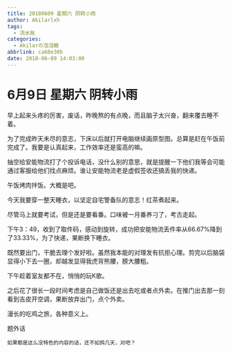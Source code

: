 ```yaml
---
title: 20180609 星期六 阴转小雨
author: Akilarlxh
tags:
  - 流水账
categories:
  - Akilarの泡泡糖
abbrlink: ca68e30b
date: 2018-06-09 14:03:00
---
```

# 6月9日 星期六 阴转小雨

早上起来头疼的厉害，废话，昨晚熬的有点晚，而且脑子太兴奋，翻来覆去睡不着。

为了完成昨天未尽的意志，下床以后就打开电脑继续画原型图。总算是赶在午饭前完成了。我要是认真起来，工作效率还是蛮高的嘛。

抽空给安能物流打了个投诉电话，没什么别的意思，就是提醒一下他们我等会可能通过客服给他们找点麻烦。谁让安能物流老是虚假签收还搞丢我的快递。

午饭烤肉拌饭。大概是吧。

今天我要穿一整天睡衣，以坚定自宅警备队的意志！红茶煮起来。

尽管马上就要考试，但是还是要看番。口味被一月番养刁了，考古走起。

下午3：49，收到了取件码，感动到旋转，成功把安能物流丢件率从66.67%降到了33.33%，为了快递，果断换下睡衣。

既然要出门，干脆去理个发好啦。虽然我本能的对理发有抗拒心理。剪完以后脑袋显得小下去一圈，却越发显得我虎背熊腰，膀大腰粗。

下午趁着室友都不在，悄悄的玩K歌。

之后花了很长一段时间考虑是自己做饭还是出去吃或者点外卖。在推门出去那一刻看到吉皮开空调，果断放弃出门，点个外卖。

漫长的吃鸡之旅，各种意义上。

题外话
```
如果都是这么没特色的内容的话，还不如鸽几天，对吧？
```